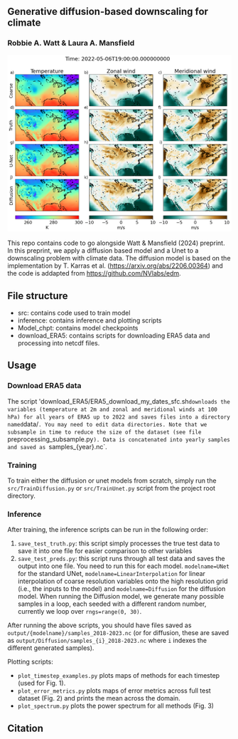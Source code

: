 ## Generative diffusion-based downscaling for climate
### Robbie A. Watt & Laura A. Mansfield

![plot](./example.png)

This repo contains code to go alongside Watt & Mansfield (2024) preprint. In this preprint, we apply a diffusion based model and a Unet to a downscaling problem with climate data. The diffusion model is based on the implementation by T. Karras et al. (<https://arxiv.org/abs/2206.00364>) and the code is addapted from <https://github.com/NVlabs/edm>.


## File structure
* src: contains code used to train model
* inference: contains inference and plotting scripts 
* Model_chpt: contains model checkpoints
* download_ERA5: contains scripts for downloading ERA5 data and processing into netcdf files.

## Usage
### Download ERA5 data
The script 'download_ERA5/ERA5_download_my_dates_sfc.sh` downloads the variables (temperature at 2m and zonal and meridional winds at 100 hPa) for all years of ERA5 up to 2022 and saves files into a directory named `data/`. You may need to edit data directories. Note that we subsample in time to reduce the size of the dataset (see file `preprocessing_subsample.py`). Data is concatenated into yearly samples and saved as `samples_{year}.nc`. 

### Training
To train either the diffusion or unet models from scratch, simply run the `src/TrainDiffusion.py` or `src/TrainUnet.py` script from the project root directory.

### Inference
After training, the inference scripts can be run in the following order:
1. `save_test_truth.py`: this script simply processes the true test data to save it into one file for easier comparison to other variables
2. `save_test_preds.py`: this script runs through all test data and saves the output into one file. You need to run this for each model. `modelname=UNet` for the standard UNet, `modelname=LinearInterpolation` for linear interpolation of coarse resolution variables onto the high resolution grid (i.e., the inputs to the model) and `modelname=Diffusion` for the diffusion model. When running the Diffusion model, we generate many possible samples in a loop, each seeded with a different random number, currently we loop over `rngs=range(0, 30)`.

After running the above scripts, you should have files saved as `output/{modelname}/samples_2018-2023.nc` (or for diffusion, these are saved as `output/Diffusion/samples_{i}_2018-2023.nc` where `i` indexes the different generated samples).

Plotting scripts:
* `plot_timestep_examples.py` plots maps of methods for each timestep (used for Fig. 1).
* `plot_error_metrics.py` plots maps of error metrics across full test dataset (Fig. 2) and prints the mean across the domain.
* `plot_spectrum.py` plots the power spectrum for all methods (Fig. 3)


## Citation



